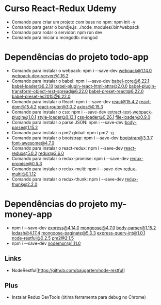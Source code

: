 # Curso React-Redux Udemy

* Comando para criar um projeto com base no npm: npm init -y
* Comando para gerar o bundje.js: ./node_modules/.bin/webpack
* Comando para rodar o servidor: npm run dev
* Comando para iniciar o mongodb: mongod

# Dependências do projeto todo-app
* Comando para instalar o webpack: npm i --save-dev webpack@1.14.0 webpack-dev-server@1.16.2
* Comando para instalar o babel: npm i --save-dev babel-core@6.22.1 babel-loader@6.2.10 babel-plugin-react-html-attrs@2.0.0 babel-plugin-transform-object-rest-spread@6.22.0 babel-preset-react@6.22.0 babel-preset-es2015@6.22.0 
* Comando para instalar o React: npm i --save-dev react@15.4.2 react-dom@15.4.2 react-router@3.0.2 axios@0.15.3
* Comando para instalar o css: npm i --save-dev extract-text-webpack-plugin@1.0.1 style-loader@0.13.1 css-loader@0.26.1 file-loader@0.9.0
* Comando para instalar o parse JSON: npm i --save-dev body-parse@1.15.2
* Comando para instalar o pm2 global: npm i pm2 -g
* Comando para instalar o bootstrap: npm i --save-dev bootstrap@3.3.7 font-awesome@4.7.0
* Comando para instalar o react-redux: npm i --save-dev react-redux@5.0.2 redux@3.6.0
* Comando para instalar o redux-promise: npm i --save-dev redux-promise@0.5.3
* Comando para instalar o redux-multi: npm i --save-dev redux-multi@0.1.12
* Comando para instalar o redux-thunk: npm i --save-dev redux-thunk@2.2.0

# Dependências do projeto my-money-app
* npm i --save-dev express@4.14.0 mongoose@4.7.0 body-parser@1.15.2 lodash@4.17.4 mongoose-paginate@5.0.3 express-query-int@1.0.1 node-restful@0.2.5 pm2@2.1.5
* npm i --save-dev nodemon@1.11.0

## Links
* NodeRestful[https://github.com/baugarten/node-restful]

## Plus
* Instalar Redux DevTools (ótima ferramenta para debug no Chrome)